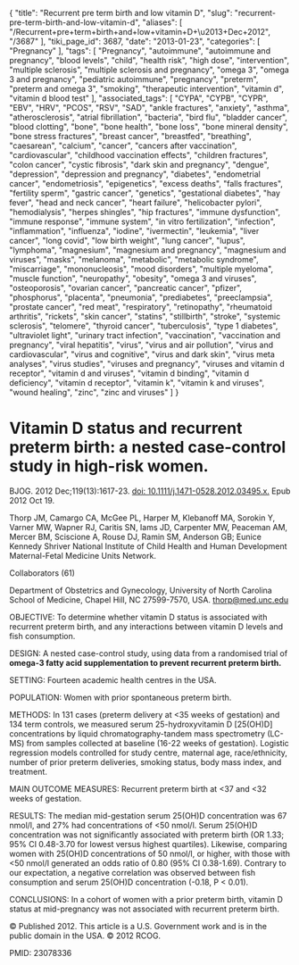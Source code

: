 {
    "title": "Recurrent pre term birth and low vitamin D",
    "slug": "recurrent-pre-term-birth-and-low-vitamin-d",
    "aliases": [
        "/Recurrent+pre+term+birth+and+low+vitamin+D+\u2013+Dec+2012",
        "/3687"
    ],
    "tiki_page_id": 3687,
    "date": "2013-01-23",
    "categories": [
        "Pregnancy"
    ],
    "tags": [
        "Pregnancy",
        "autoimmune",
        "autoimmune and pregnancy",
        "blood levels",
        "child",
        "health risk",
        "high dose",
        "intervention",
        "multiple sclerosis",
        "multiple sclerosis and pregnancy",
        "omega 3",
        "omega 3 and pregnancy",
        "pediatric autoimmune",
        "pregnancy",
        "preterm",
        "preterm and omega 3",
        "smoking",
        "therapeutic intervention",
        "vitamin d",
        "vitamin d blood test"
    ],
    "associated_tags": [
        "CYPA",
        "CYPB",
        "CYPR",
        "EBV",
        "HRV",
        "PCOS",
        "RSV",
        "SAD",
        "ankle fractures",
        "anxiety",
        "asthma",
        "atherosclerosis",
        "atrial fibrillation",
        "bacteria",
        "bird flu",
        "bladder cancer",
        "blood clotting",
        "bone",
        "bone health",
        "bone loss",
        "bone mineral density",
        "bone stress fractures",
        "breast cancer",
        "breastfed",
        "breathing",
        "caesarean",
        "calcium",
        "cancer",
        "cancers after vaccination",
        "cardiovascular",
        "childhood vaccination effects",
        "children fractures",
        "colon cancer",
        "cystic fibrosis",
        "dark skin and pregnancy",
        "dengue",
        "depression",
        "depression and pregnancy",
        "diabetes",
        "endometrial cancer",
        "endometriosis",
        "epigenetics",
        "excess deaths",
        "falls fractures",
        "fertility sperm",
        "gastric cancer",
        "genetics",
        "gestational diabetes",
        "hay fever",
        "head and neck cancer",
        "heart failure",
        "helicobacter pylori",
        "hemodialysis",
        "herpes shingles",
        "hip fractures",
        "immune dysfunction",
        "immune response",
        "immune system",
        "in vitro fertilization",
        "infection",
        "inflammation",
        "influenza",
        "iodine",
        "ivermectin",
        "leukemia",
        "liver cancer",
        "long covid",
        "low birth weight",
        "lung cancer",
        "lupus",
        "lymphoma",
        "magnesium",
        "magnesium and pregnancy",
        "magnesium and viruses",
        "masks",
        "melanoma",
        "metabolic",
        "metabolic syndrome",
        "miscarriage",
        "mononucleosis",
        "mood disorders",
        "multiple myeloma",
        "muscle function",
        "neuropathy",
        "obesity",
        "omega 3 and viruses",
        "osteoporosis",
        "ovarian cancer",
        "pancreatic cancer",
        "pfizer",
        "phosphorus",
        "placenta",
        "pneumonia",
        "prediabetes",
        "preeclampsia",
        "prostate cancer",
        "red meat",
        "respiratory",
        "retinopathy",
        "rheumatoid arthritis",
        "rickets",
        "skin cancer",
        "statins",
        "stillbirth",
        "stroke",
        "systemic sclerosis",
        "telomere",
        "thyroid cancer",
        "tuberculosis",
        "type 1 diabetes",
        "ultraviolet light",
        "urinary tract infection",
        "vaccination",
        "vaccination and pregnancy",
        "viral hepatitis",
        "virus",
        "virus and air pollution",
        "virus and cardiovascular",
        "virus and cognitive",
        "virus and dark skin",
        "virus meta analyses",
        "virus studies",
        "viruses and pregnancy",
        "viruses and vitamin d receptor",
        "vitamin d and viruses",
        "vitamin d binding",
        "vitamin d deficiency",
        "vitamin d receptor",
        "vitamin k",
        "vitamin k and viruses",
        "wound healing",
        "zinc",
        "zinc and viruses"
    ]
}


# Vitamin D status and recurrent preterm birth: a nested case-control study in high-risk women.

BJOG. 2012 Dec;119(13):1617-23. [doi: 10.1111/j.1471-0528.2012.03495.x.](https://doi.org/10.1111/j.1471-0528.2012.03495.x.) Epub 2012 Oct 19.

Thorp JM, Camargo CA, McGee PL, Harper M, Klebanoff MA, Sorokin Y, Varner MW, Wapner RJ, Caritis SN, Iams JD, Carpenter MW, Peaceman AM, Mercer BM, Sciscione A, Rouse DJ, Ramin SM, Anderson GB; Eunice Kennedy Shriver National Institute of Child Health and Human Development Maternal-Fetal Medicine Units Network.

Collaborators (61)

Department of Obstetrics and Gynecology, University of North Carolina School of Medicine, Chapel Hill, NC 27599-7570, USA. thorp@med.unc.edu

OBJECTIVE: To determine whether vitamin D status is associated with recurrent preterm birth, and any interactions between vitamin D levels and fish consumption.

DESIGN: A nested case-control study, using data from a randomised trial of  **omega-3 fatty acid supplementation to prevent recurrent preterm birth.** 

SETTING: Fourteen academic health centres in the USA.

POPULATION: Women with prior spontaneous preterm birth.

METHODS: In 131 cases (preterm delivery at <35 weeks of gestation) and 134 term controls, we measured serum 25-hydroxyvitamin D <span>[25(OH)D]</span> concentrations by liquid chromatography-tandem mass spectrometry (LC-MS) from samples collected at baseline (16-22 weeks of gestation). Logistic regression models controlled for study centre, maternal age, race/ethnicity, number of prior preterm deliveries, smoking status, body mass index, and treatment.

MAIN OUTCOME MEASURES: Recurrent preterm birth at <37 and <32 weeks of gestation.

RESULTS: The median mid-gestation serum 25(OH)D concentration was 67 nmol/l, and 27% had concentrations of <50 nmol/l. Serum 25(OH)D concentration was not significantly associated with preterm birth (OR 1.33; 95% CI 0.48-3.70 for lowest versus highest quartiles). Likewise, comparing women with 25(OH)D concentrations of 50 nmol/l, or higher, with those with <50 nmol/l generated an odds ratio of 0.80 (95% CI 0.38-1.69). Contrary to our expectation, a negative correlation was observed between fish consumption and serum 25(OH)D concentration (-0.18, P < 0.01).

CONCLUSIONS: In a cohort of women with a prior preterm birth, vitamin D status at mid-pregnancy was not associated with recurrent preterm birth.

© Published 2012. This article is a U.S. Government work and is in the public domain in the USA. © 2012 RCOG.

PMID:     23078336